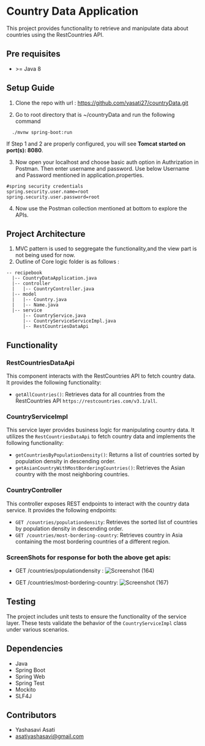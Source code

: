 # Country Data Application
This project provides functionality to retrieve and manipulate data about countries using the RestCountries API.

## Pre requisites
- \>= Java 8

## Setup Guide

1. Clone the repo with url : https://github.com/yasati27/countryData.git

2. Go to root directory that is ~/countryData and run the following command
```
  ./mvnw spring-boot:run
```
If Step 1 and 2 are properly configured, you will see **Tomcat started on port(s): 8080**.

3. Now open your localhost and choose basic auth option in Authrization in Postman. Then enter username and password. Use below Username and Password mentioned in application.properties.
  ```
  #spring security credentials
  spring.security.user.name=root
  spring.security.user.password=root
  ```
4. Now use the Postman collection mentioned at bottom to explore the APIs.

## Project Architecture
1. MVC pattern is used to seggregate the functionality,and the view part is not being used for now.
2. Outline of Core logic folder is as follows :
  ```
  -- recipebook
    |-- CountryDataApplication.java
    |-- controller
    |   |-- CountryController.java
    |-- model
    |   |-- Country.java
    |   |-- Name.java
    |-- service
        |-- CountryService.java
        |-- CountryServiceServiceImpl.java
        |-- RestCountriesDataApi
  ```
## Functionality

### RestCountriesDataApi

This component interacts with the RestCountries API to fetch country data. It provides the following functionality:

- `getAllCountries()`: Retrieves data for all countries from the RestCountries API `https://restcountries.com/v3.1/all`.

### CountryServiceImpl

This service layer provides business logic for manipulating country data. It utilizes the `RestCountriesDataApi` to fetch country data and implements the following functionality:

- `getCountriesByPopulationDensity()`: Returns a list of countries sorted by population density in descending order.
- `getAsianCountryWithMostBorderingCountries()`: Retrieves the Asian country with the most neighboring countries.

### CountryController

This controller exposes REST endpoints to interact with the country data service. It provides the following endpoints:

- `GET /countries/populationdensity`: Retrieves the sorted list of countries by population density in descending order.
- `GET /countries/most-bordering-country`: Retrieves country in Asia containing the most bordering countries of a different region.

### ScreenShots for response for both the above get apis:
- GET /countries/populationdensity :
 ![Screenshot (164)](https://github.com/yasati27/countryData/assets/170762397/e06dafa7-fe1f-4798-904f-1dbd0b34a5dc)

- GET /countries/most-bordering-country:
 ![Screenshot (167)](https://github.com/yasati27/countryData/assets/170762397/c8406815-0b4e-4306-a7b2-f6c5f265e38d)

## Testing

The project includes unit tests to ensure the functionality of the service layer. These tests validate the behavior of the `CountryServiceImpl` class under various scenarios.

## Dependencies

- Java
- Spring Boot
- Spring Web
- Spring Test
- Mockito
- SLF4J

## Contributors

- Yashasavi Asati
- asatiyashasavi@gmail.com


